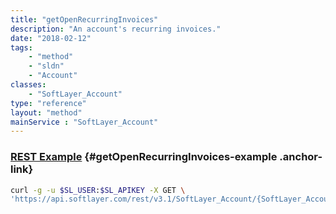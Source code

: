 ```yaml
---
title: "getOpenRecurringInvoices"
description: "An account's recurring invoices."
date: "2018-02-12"
tags:
    - "method"
    - "sldn"
    - "Account"
classes:
    - "SoftLayer_Account"
type: "reference"
layout: "method"
mainService : "SoftLayer_Account"
---
```


### [REST Example](#getOpenRecurringInvoices-example) <a href="/article/rest/"><i class="fas fa-question"></i></a> {#getOpenRecurringInvoices-example .anchor-link} 
```bash
curl -g -u $SL_USER:$SL_APIKEY -X GET \
'https://api.softlayer.com/rest/v3.1/SoftLayer_Account/{SoftLayer_AccountID}/getOpenRecurringInvoices'
```
